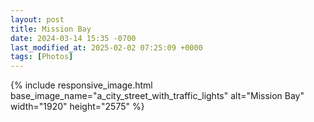 ```yaml
---
layout: post
title: Mission Bay
date: 2024-03-14 15:35 -0700
last_modified_at: 2025-02-02 07:25:09 +0000
tags: [Photos]
---
```


{% include responsive_image.html base_image_name="a_city_street_with_traffic_lights" alt="Mission Bay" 
    width="1920" height="2575" %}
